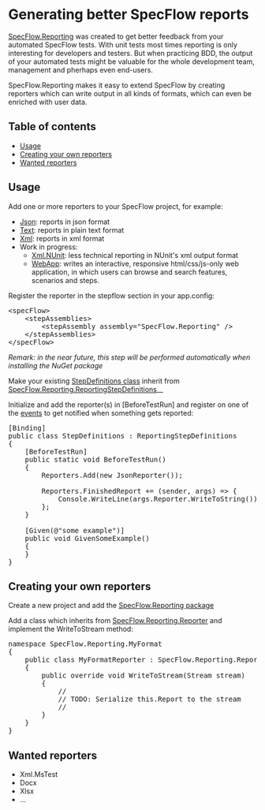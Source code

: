 # Generating better SpecFlow reports

[SpecFlow.Reporting](https://www.nuget.org/packages/SpecFlow.Reporting) was created to get better feedback from your automated SpecFlow tests. With unit tests most times reporting is only interesting for developers and testers. But when practicing BDD, the output of your automated tests might be valuable for the whole development team, management and pherhaps even end-users.

SpecFlow.Reporting makes it easy to extend SpecFlow by creating reporters which can write output in all kinds of formats, which can even be enriched with user data.

## Table of contents

  -  [Usage](#usage)
  -  [Creating your own reporters](#creating-your-own-reporters)
  -  [Wanted reporters](#wanted-reporters)

## Usage

Add one or more reporters to your SpecFlow project, for example:
  -  [Json](https://www.nuget.org/packages/SpecFlow.Reporting.Json/): reports in json format
  -  [Text](https://www.nuget.org/packages/SpecFlow.Reporting.Text/): reports in plain text format
  -  [Xml](https://www.nuget.org/packages/SpecFlow.Reporting.Xml/): reports in xml format
  -  Work in progress:
       -  [Xml.NUnit](https://www.nuget.org/packages/SpecFlow.Reporting.Xml.NUnit/): less technical reporting in NUnit's xml output format
       -  [WebApp](https://www.nuget.org/packages/SpecFlow.Reporting.WebApp/): writes an interactive, responsive html/css/js-only web application, in which users can browse and search features, scenarios and steps.

Register the reporter in the stepflow section in your app.config:

<pre>
&lt;specFlow&gt;
	&lt;stepAssemblies&gt;
		&lt;stepAssembly assembly="SpecFlow.Reporting" /&gt;
	&lt;/stepAssemblies&gt;
&lt;/specFlow&gt;
</pre>

<em>Remark: in the near future, this step will be performed automatically when installing the NuGet package</em>

Make your existing [StepDefinitions class](https://github.com/techtalk/SpecFlow/wiki/Step-Definitions) inherit from [SpecFlow.Reporting.ReportingStepDefinitions](https://github.com/TimSchlechter/SpecFlow.Reporting/blob/master/SpecFlow.Reporting/ReportingStepDefinitions.cs)__

Initialize and add the reporter(s) in [BeforeTestRun] and register on one of the [events](https://github.com/TimSchlechter/SpecFlow.Reporting/blob/master/SpecFlow.Reporting/Reporters.Events.cs) to get notified when something gets reported:

<pre>
[Binding]
public class StepDefinitions : ReportingStepDefinitions
{
	[BeforeTestRun]
	public static void BeforeTestRun()
	{
		Reporters.Add(new JsonReporter());

		Reporters.FinishedReport += (sender, args) => {
			Console.WriteLine(args.Reporter.WriteToString());
		};
	}

	[Given(@"some example")]
	public void GivenSomeExample()
	{
	}
}	
</pre>

## Creating your own reporters

Create a new project and add the [SpecFlow.Reporting package](https://www.nuget.org/packages/SpecFlow.Reporting)

Add a class which inherits from [SpecFlow.Reporting.Reporter](https://github.com/TimSchlechter/SpecFlow.Reporting/blob/master/SpecFlow.Reporting/Reporter.cs) and implement the WriteToStream method:

<pre>
namespace SpecFlow.Reporting.MyFormat
{
	public class MyFormatReporter : SpecFlow.Reporting.Reporter
	{
		public override void WriteToStream(Stream stream)
		{
			//
			// TODO: Serialize this.Report to the stream
			//
		}
	}
}
</pre>

## Wanted reporters

  -  Xml.MsTest
  -  Docx
  -  Xlsx
  -  ...